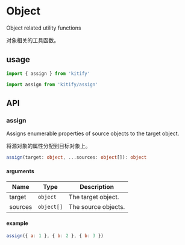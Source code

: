 # Object

Object related utility functions

对象相关的工具函数。

## usage

```ts
import { assign } from 'kitify'

import assign from 'kitify/assign'
```

## API

### assign

Assigns enumerable properties of source objects to the target object.

将源对象的属性分配到目标对象上。

```ts
assign(target: object, ...sources: object[]): object
```

#### arguments

| Name    | Type       | Description         |
| ------- | ---------- | ------------------- |
| target  | `object`   | The target object.  |
| sources | `object[]` | The source objects. |

#### example

```js
assign({ a: 1 }, { b: 2 }, { b: 3 })
```
